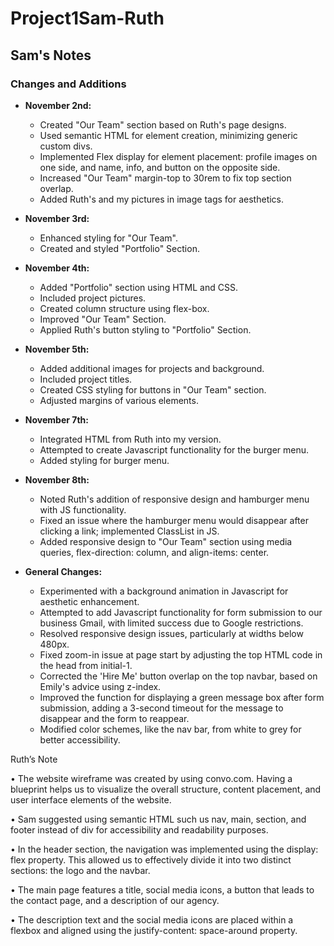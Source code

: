 # Project1Sam-Ruth

## Sam's Notes

### Changes and Additions

- **November 2nd:**
  - Created "Our Team" section based on Ruth's page designs.
  - Used semantic HTML for element creation, minimizing generic custom divs.
  - Implemented Flex display for element placement: profile images on one side, and name, info, and button on the opposite side.
  - Increased "Our Team" margin-top to 30rem to fix top section overlap.
  - Added Ruth's and my pictures in image tags for aesthetics.

- **November 3rd:**
  - Enhanced styling for "Our Team".
  - Created and styled "Portfolio" Section.

- **November 4th:**
  - Added "Portfolio" section using HTML and CSS.
  - Included project pictures.
  - Created column structure using flex-box.
  - Improved "Our Team" Section.
  - Applied Ruth's button styling to "Portfolio" Section.

- **November 5th:**
  - Added additional images for projects and background.
  - Included project titles.
  - Created CSS styling for buttons in "Our Team" section.
  - Adjusted margins of various elements.

- **November 7th:**
  - Integrated HTML from Ruth into my version.
  - Attempted to create Javascript functionality for the burger menu.
  - Added styling for burger menu.

- **November 8th:**
  - Noted Ruth's addition of responsive design and hamburger menu with JS functionality.
  - Fixed an issue where the hamburger menu would disappear after clicking a link; implemented ClassList in JS.
  - Added responsive design to "Our Team" section using media queries, flex-direction: column, and align-items: center.

- **General Changes:**
  - Experimented with a background animation in Javascript for aesthetic enhancement.
  - Attempted to add Javascript functionality for form submission to our business Gmail, with limited success due to Google restrictions.
  - Resolved responsive design issues, particularly at widths below 480px.
  - Fixed zoom-in issue at page start by adjusting the top HTML code in the head from initial-1.
  - Corrected the 'Hire Me' button overlap on the top navbar, based on Emily's advice using z-index.
  - Improved the function for displaying a green message box after form submission, adding a 3-second timeout for the message to disappear and the form to reappear.
  - Modified color schemes, like the nav bar, from white to grey for better accessibility.



Ruth’s Note 


•	The website wireframe was created by using convo.com. Having a blueprint helps us to visualize the overall structure, content placement, and user interface elements of the website.

•	Sam suggested using semantic HTML such us nav, main, section, and footer instead of div for accessibility and readability purposes.

•	In the header section, the navigation was implemented using the display: flex property. This allowed us to effectively divide it into two distinct sections: the logo and the navbar.

•	The main page features a title, social media icons, a button that leads to the contact page, and a description of our agency.

•	The description text and the social media icons are placed within a flexbox and aligned using the justify-content: space-around property.




